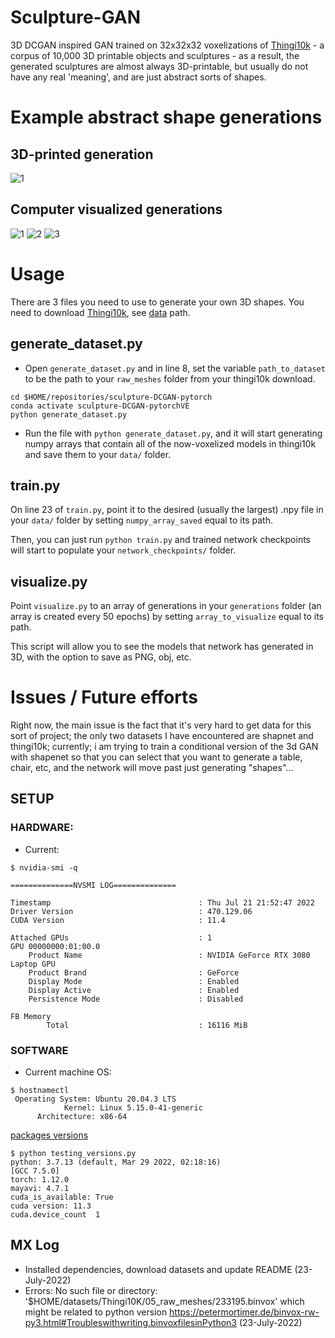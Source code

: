 # Sculpture-GAN
3D DCGAN inspired GAN trained on 32x32x32 voxelizations of [Thingi10k](https://ten-thousand-models.appspot.com/) - a corpus of 10,000 3D printable objects and sculptures - as a result, the generated sculptures are almost always 3D-printable, but usually do not have any real 'meaning', and are just abstract sorts of shapes.

# Example abstract shape generations

## 3D-printed generation

![1](images/3dprinted.jpg?raw=true)

## Computer visualized generations

![1](images/snapshot10.png?raw=true)
![2](images/snapshot6.png?raw=true)
![3](images/snapshot13.png?raw=true)



# Usage
There are 3 files you need to use to generate your own 3D shapes.
You need to download [Thingi10k](https://ten-thousand-models.appspot.com/), see [data](data) path. 

## generate_dataset.py
* Open `generate_dataset.py` and in line 8, set the variable `path_to_dataset` to be the path to your `raw_meshes` folder from your thingi10k download.
```
cd $HOME/repositories/sculpture-DCGAN-pytorch
conda activate sculpture-DCGAN-pytorchVE
python generate_dataset.py
```
* Run the file with `python generate_dataset.py`, and it will start generating numpy arrays that contain all of the now-voxelized models in thingi10k and save them to your `data/` folder.

## train.py

On line 23 of `train.py`, point it to the desired (usually the largest) .npy file in your `data/` folder by setting `numpy_array_saved` equal to its path.

Then, you can just run `python train.py` and trained network checkpoints will start to populate your `network_checkpoints/` folder.

## visualize.py

Point `visualize.py` to an array of generations in your `generations` folder (an array is created every 50 epochs) by setting `array_to_visualize` equal to its path. 

This script will allow you to see the models that network has generated in 3D, with the option to save as PNG, obj, etc.

# Issues / Future efforts

Right now, the main issue is the fact that it's very hard to get data for this sort of project; the only two datasets I have encountered are shapnet and thingi10k; currently; i am trying to train a conditional version of the 3d GAN with shapenet so that you can select that you want to generate a table, chair, etc, and the network will move past just generating "shapes"...

## SETUP

### HARDWARE:
* Current: 
```
$ nvidia-smi -q

==============NVSMI LOG==============

Timestamp                                 : Thu Jul 21 21:52:47 2022
Driver Version                            : 470.129.06
CUDA Version                              : 11.4

Attached GPUs                             : 1
GPU 00000000:01:00.0
    Product Name                          : NVIDIA GeForce RTX 3080 Laptop GPU
    Product Brand                         : GeForce
    Display Mode                          : Enabled
    Display Active                        : Enabled
    Persistence Mode                      : Disabled

FB Memory
        Total                             : 16116 MiB
``` 

### SOFTWARE

* Current machine OS:
```
$ hostnamectl
 Operating System: Ubuntu 20.04.3 LTS
            Kernel: Linux 5.15.0-41-generic
      Architecture: x86-64
```

[packages versions](dependencies/)
```
$ python testing_versions.py
python: 3.7.13 (default, Mar 29 2022, 02:18:16) 
[GCC 7.5.0]
torch: 1.12.0
mayavi: 4.7.1
cuda_is_available: True
cuda version: 11.3
cuda.device_count  1
```

## MX Log 
* Installed dependencies, download datasets and update README (23-July-2022)
* Errors: No such file or directory: '$HOME/datasets/Thingi10K/05_raw_meshes/233195.binvox' which might be related to python version https://petermortimer.de/binvox-rw-py3.html#Troubleswithwriting.binvoxfilesinPython3 (23-July-2022)